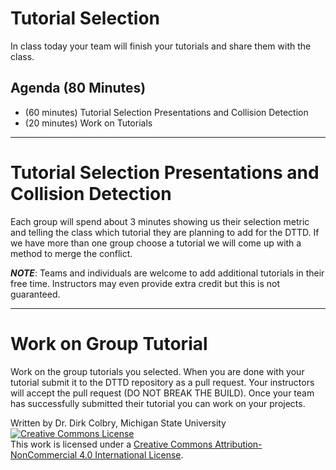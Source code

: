#  Tutorial Selection



In class today your team will finish your tutorials and share them with the class. 


## Agenda (80 Minutes)

- (60 minutes) Tutorial Selection Presentations and Collision Detection
- (20 minutes) Work on Tutorials

----
# Tutorial Selection Presentations and Collision Detection

Each group will spend about 3 minutes showing us their selection metric and telling the class which tutorial they are planning to add for the DTTD.   If we have more than one group choose a tutorial we will come up with a method to merge the conflict. 

**_NOTE_**: Teams and individuals are welcome to add additional tutorials in their free time.  Instructors may even provide extra credit but this is not guaranteed. 

----
<a name="Group_programming_Project"></a>
# Work on Group Tutorial

Work on the group tutorials you selected.  When you are done with your tutorial submit it to the DTTD repository as a pull request.  Your instructors will accept the pull request (DO NOT BREAK THE BUILD).  Once your team has successfully submitted their tutorial you can work on your projects.


Written by Dr. Dirk Colbry, Michigan State University
<a rel="license" href="http://creativecommons.org/licenses/by-nc/4.0/"><img alt="Creative Commons License" style="border-width:0" src="https://i.creativecommons.org/l/by-nc/4.0/88x31.png" /></a><br />This work is licensed under a <a rel="license" href="http://creativecommons.org/licenses/by-nc/4.0/">Creative Commons Attribution-NonCommercial 4.0 International License</a>.
